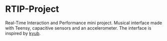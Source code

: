 # RTIP-Project
Real-Time Interaction and Performance mini project. Musical interface made with Teensy, capacitive sensors and an accelerometer. The interface is inspired by [kyub](http://kyubmusic.com/). 
